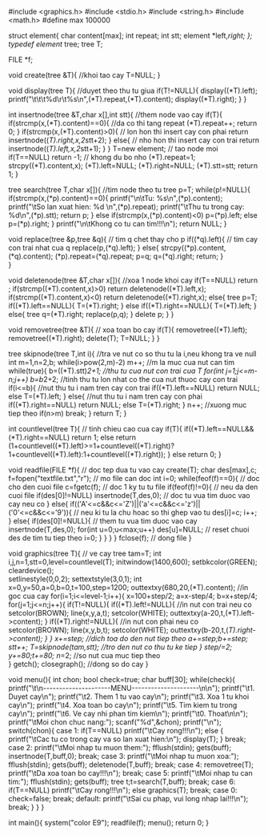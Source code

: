 #include <graphics.h>
#include <stdio.h>
#include <string.h>
#include <math.h>
#define max 100000

struct element{
		char content[max];
		int repeat;
		int stt;
		element *left,*right;
};
typedef element* tree;
tree T;

FILE *f;

void create(tree &T){	//khoi tao cay
	T=NULL;
}

void display(tree T){ //duyet theo thu tu giua
	if(T!=NULL){
		display((*T).left);
		printf("\t\t\t%d\r\t%s\n",(*T).repeat,(*T).content);
		display((*T).right);
	}
}

int insertnode(tree &T,char x[],int stt){  //them node vao cay
	if(T){
		if(strcmp(x,(*T).content)==0){	//da co thi tang repeat
			(*T).repeat++;
			return 0;
		}
		if(strcmp(x,(*T).content)>0){	// lon hon thi insert cay con phai
			return insertnode((*T).right,x,2*stt+2);
		}
		else{	// nho hon thi insert cay con trai
			return insertnode((*T).left,x,2*stt+1);
		}
	}
	T=new element;	// tao node moi
	if(T==NULL) return -1;	// khong du bo nho
	(*T).repeat=1;
	strcpy((*T).content,x);
	(*T).left=NULL;
	(*T).right=NULL;
	(*T).stt=stt;
	return 1;
}

tree search(tree T,char x[]){	//tim node theo tu
	tree p=T;
	while(p!=NULL){
		if(strcmp(x,(*p).content)==0){
			printf("\n\tTu: %s\n",(*p).content);
			printf("\tSo lan xuat hien: %d \n",(*p).repeat);
			printf("\tThu tu trong cay: %d\n",(*p).stt);
			return p;
		} 
		else if(strcmp(x,(*p).content)<0) p=(*p).left;
		else p=(*p).right;
	}
	printf("\n\tKhong co tu can tim!!!\n");
	return NULL;
}

void replace(tree &p,tree &q){	// tim q chet thay cho p
	if((*q).left){	// tim cay con trai nhat cua q
		replace(p,(*q).left);
	}
	else{
		strcpy((*p).content,(*q).content);
		(*p).repeat=(*q).repeat;
		p=q;
		q=(*q).right;
		return;
	}	
}

void deletenode(tree &T,char x[]){	//xoa 1 node khoi cay
	if(T==NULL) return ;
	if(strcmp((*T).content,x)>0) return deletenode((*T).left,x);
	if(strcmp((*T).content,x)<0) return deletenode((*T).right,x);
	else{
		tree p=T;
		if((*T).left==NULL){
				T=(*T).right;
		} 
		else if((*T).right==NULL){
				T=(*T).left;
		} 
		else{
			tree q=(*T).right;
			replace(p,q);
		}
		delete p;
	}
}

void removetree(tree &T){	// xoa toan bo cay
	if(T){
		removetree((*T).left);
		removetree((*T).right);
		delete(T);
		T=NULL;
	}
}

tree skipnode(tree T,int i){ //tra ve nut co so thu tu la i,neu khong tra ve null
	int m=1,n=2,b;
	while(i>pow(2,m)-2) m++;	//m la muc cua nut can tim 
	while(true){
		b=((*T).stt)*2+1;	//thu tu cua nut con trai cua T
		for(int j=1;j<=m-n;j++) b=b*2+2;	//tinh thu tu lon nhat co the cua nut thuoc cay con trai
		if(i<=b){	//nut thu tu i nam tren cay con trai
			if((*T).left==NULL) return NULL;
			else T=(*T).left;
		}
		else{	//nut thu tu i nam tren cay con phai
			if((*T).right==NULL) return NULL;
			else T=(*T).right;
		} 
		n++;	//xuong muc tiep theo
		if(n>m) break;
	}
	return T;
}

int countlevel(tree T){	// tinh chieu cao cua cay
	if(T){
		if((*T).left==NULL&&(*T).right==NULL) return 1;
		else return (1+countlevel((*T).left)>=1+countlevel((*T).right)?
					 1+countlevel((*T).left):1+countlevel((*T).right));
	}
	else return 0;
}

void readfile(FILE *f){	// doc tep dua tu vao cay
	create(T);
	char des[max],c;
	f=fopen("textfile.txt","r");	// mo file can doc
	int i=0;
	while(feof(f)==0){	// doc cho den cuoi file
		c=fgetc(f);		// doc 1 ky tu tu file
		if(feof(f)!=0){	// neu da den cuoi file 
			if(des[0]!=NULL) insertnode(T,des,0);	// doc tu vua tim duoc vao cay neu co
		}
		else{
			if(('A'<=c&&c<='Z')||('a'<=c&&c<='z')||('0'<=c&&c<='9')){	// neu ki tu la chu hoac so thi ghep vao tu 
				des[i]=c;
				i++;
			}
			else{
				if(des[0]!=NULL){	// them tu vua tim duoc vao cay 
					insertnode(T,des,0);
					for(int u=0;u<max;u++) des[u]=NULL;	// reset chuoi des de tim tu tiep theo
					i=0;
				}
			}
		}
	}
	fclose(f);	// dong file
}

void graphics(tree T){	// ve cay
	tree tam=T;
	int i,j,n=1,stt=0,level=countlevel(T);
	initwindow(1400,600);
	setbkcolor(GREEN);
	cleardevice();  
	setlinestyle(0,0,2);
	settextstyle(3,0,1);
	int x=0,y=50,a=0,b=0,t=100,step=1200;
	outtextxy(680,20,(*T).content);	//in goc cua cay
	for(i=1;i<=level-1;i++){
		x=100+step/2;
		a=x-step/4;
		b=x+step/4;
		for(j=1;j<=n;j++){
			if(T!=NULL){
				if((*T).left!=NULL){	//in nut con trai neu co
					setcolor(BROWN);
					line(x,y,a,t);
					setcolor(WHITE);
					outtextxy(a-20,t,(*T).left->content);
				}
				if((*T).right!=NULL){	//in nut con phai neu co
					setcolor(BROWN);
					line(x,y,b,t);
					setcolor(WHITE);
					outtextxy(b-20,t,(*T).right->content);
				}
			}
			x+=step;	//dich toa do den nut tiep theo
			a+=step;b+=step;
			stt++;
			T=skipnode(tam,stt);	//tro den nut co thu tu ke tiep
		}
		step/=2;
		y+=80;t+=80;
		n*=2;	//so nut cua muc tiep theo	
	}
	getch();
	closegraph();	//dong so do cay 
}

void menu(){
	int chon;
	bool check=true;
	char buff[30];
	while(check){
		printf("\t\n---------------------MENU---------------------\n\n");
		printf("\t1. Duyet cay\n");
		printf("\t2. Them 1 tu vao cay\n");
		printf("\t3. Xoa 1 tu khoi cay\n");
		printf("\t4. Xoa toan bo cay\n");
		printf("\t5. Tim kiem tu trong cay\n");
		printf("\t6. Ve cay nhi phan tim kiem\n");
		printf("\t0. Thoat\n\n");
		printf("\tMoi chon chuc nang:");
		scanf("%d",&chon);
		printf("\n");
		switch(chon){
			case 1:
				if(T==NULL) printf("\tCay rong!!!\n");
				else {
					printf("\tCac tu co trong cay va so lan xuat hien:\n");
					display(T);
				}
				break;
			case 2:
				printf("\tMoi nhap tu muon them:");
				fflush(stdin); gets(buff);
				insertnode(T,buff,0);
				break;
			case 3:
				printf("\tMoi nhap tu muon xoa:");
				fflush(stdin); gets(buff);
				deletenode(T,buff);
				break;
			case 4:
				removetree(T);
				printf("\tDa xoa toan bo cay!!!\n");
				break;
			case 5:
				printf("\tMoi nhap tu can tim:");
				fflush(stdin); gets(buff);
				tree t;t=search(T,buff);
				break;
			case 6:
				if(T==NULL) printf("\tCay rong!!!\n");
				else graphics(T);
				break;
			case 0: 
				check=false;
				break;
			default:
				printf("\tSai cu phap, vui long nhap lai!!!\n");
				break;
		}
	}
}

int main(){
	system("color E9");
	readfile(f);
	menu();
	return 0;
}
